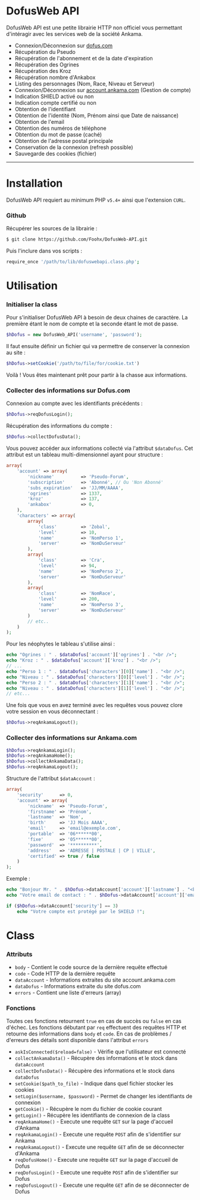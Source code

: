 # DofusWeb API

DofusWeb API est une petite librairie HTTP non officiel vous permettant d'intéragir avec les services web de la société Ankama.

* Connexion/Déconnexion sur [dofus.com](http://dofus.com/fr)
* Récupération du Pseudo
* Récupération de l'abonnement et de la date d'expiration
* Récupération des Ogrines
* Récupération des Kroz
* Récupération nombre d'Ankabox
* Listing des personnages (Nom, Race, Niveau et Serveur)
* Connexion/Déconnexion sur [account.ankama.com](https://account.ankama.com) (Gestion de compte)
* Indication SHIELD activé ou non
* Indication compte certifié ou non
* Obtention de l'identifiant
* Obtention de l'identité (Nom, Prénom ainsi que Date de naissance)
* Obtention de l'email
* Obtention des numéros de téléphone
* Obtention du mot de passe (caché)
* Obtention de l'adresse postal principale
* Conservation de la connexion (refresh possible)
* Sauvegarde des cookies (fichier)

---

# Installation
DofusWeb API requiert au minimum PHP `v5.4+` ainsi que l'extension `CURL`.

### Github

Récupérer les sources de la librairie :

```bash
$ git clone https://github.com/Foohx/DofusWeb-API.git
```

Puis l'inclure dans vos scripts :

```bash
require_once '/path/to/lib/dofuswebapi.class.php';
```

# Utilisation

### Initialiser la class

Pour s'initialiser DofusWeb API à besoin de deux chaines de caractère. La première étant le nom de compte et la seconde étant le mot de passe.

```php
$hDofus = new DofusWeb_API('username', 'password');
```

Il faut ensuite définir un fichier qui va permettre de conserver la connexion au site :

```php
$hDofus->setCookie('/path/to/file/for/cookie.txt')
```

Voilà ! Vous êtes maintenant prêt pour partir à la chasse aux informations. 

### Collecter des informations sur Dofus.com

Connexion au compte avec les identifiants précédents :

```php
$hDofus->reqDofusLogin();
```

Récupération des informations du compte :

```php
$hDofus->collectDofusData();
```

Vous pouvez accéder aux informations collecté via l'attribut `$dataDofus`. Cet attribut est un tableau multi-dimensionnel ayant pour structure :

```php
array(
	'account' => array(
		'nickname' 			=> 'Pseudo-Forum',
		'subscription' 		=> 'Abonné', // Ou 'Non Abonné'
		'subs_expiration' 	=> 'JJ/MM/AAAA',
		'ogrines' 			=> 1337,
		'kroz' 				=> 137,
		'ankabox' 			=> 0,
	),
	'characters' => array(
		array(
			'class'			=> 'Zobal',
			'level'			=> 10,
			'name' 			=> 'NomPerso 1',
			'server'		=> 'NomDuServeur'
		),
		array(
			'class'			=> 'Cra',
			'level'			=> 94,
			'name' 			=> 'NomPerso 2',
			'server'		=> 'NomDuServeur'
		),
		array(
			'class'			=> 'NomRace',
			'level'			=> 200,
			'name' 			=> 'NomPerso 3',
			'server'		=> 'NomDuServeur'
		)
		// etc..
	)
);
```

Pour les néophytes le tableau s'utilise ainsi :

```php
echo "Ogrines : " . $dataDofus['account']['ogrines'] . "<br />";
echo "Kroz : " . $dataDofus['account']['kroz'] . "<br />";
// ...
echo "Perso 1 : " . $dataDofus['characters'][0]['name'] . "<br />";
echo "Niveau : " . $dataDofus['characters'][0]['level'] . "<br />";
echo "Perso 2 : " . $dataDofus['characters'][1]['name'] . "<br />";
echo "Niveau : " . $dataDofus['characters'][1]['level'] . "<br />";
// etc...
```

Une fois que vous en avez terminé avec les requêtes vous pouvez clore votre session en vous déconnectant :

```php
$hDofus->reqAnkamaLogout();
```

### Collecter des informations sur Ankama.com

```php
$hDofus->reqAnkamaLogin();
$hDofus->reqAnkamaHome();
$hDofus->collectAnkamaData();
$hDofus->reqAnkamaLogout();
```

Structure de l'attribut `$dataAccount` :

```php
array(
	'security' 		=> 0,
  	'account' => array(
     	'nickname' 	=> 'Pseudo-Forum',
     	'firstname' => 'Prénom',
     	'lastname' 	=> 'Nom',
     	'birth' 	=> 'JJ Mois AAAA',
     	'email' 	=> 'email@exemple.com',
     	'portable' 	=> '06******00',
     	'fixe' 		=> '05******00',
     	'password' 	=> '**********',
     	'address' 	=> 'ADRESSE | POSTALE | CP | VILLE',
     	'certified' => true / false
    )
);
```

Exemple :

```php
echo "Bonjour Mr. " . $hDofus->dataAccount['account']['lastname'] . "<br />";
echo "Votre email de contact : " . $hDofus->dataAccount['account']['email'] . "<br />";

if ($hDofus->dataAccount['security'] == 3)
	echo "Votre compte est protégé par le SHIELD !";
```

# Class

### Attributs

* `body` - Contient le code source de la dernière requête effectué
* `code` - Code HTTP de la dernière requête
* `dataAccount` - Informations extraites du site account.ankama.com
* `dataDofus` -	Informations extraite du site dofus.com
* `errors` - Contient une liste d'erreurs (array)

### Fonctions

Toutes ces fonctions retournent `true` en cas de succès ou `false` en cas d'échec. Les fonctions débutant par `req` effectuent des requêtes HTTP et retourne des informations dans `body` et `code`. En cas de problèmes / d'erreurs des détails sont disponible dans l'attribut `errors`

* `askIsConnected($reload=false)` - Vérifie que l'utilisateur est connecté
* `collectAnkamaData()` - Récupère des informations et le stock dans `dataAccount`
* `collectDofusData()` - Récupère des informations et le stock dans `dataDofus`
* `setCookie($path_to_file)` - Indique dans quel fichier stocker les cookies
* `setLogin($username, $password)` - Permet de changer les identifiants de connexion
* `getCookie()` - Récupère le nom du fichier de cookie courant
* `getLogin()` - Récupère les identifiants de connexion de la class
* `reqAnkamaHome()` - Execute une requête `GET` sur la page d'accueil d'Ankama
* `reqAnkamaLogin()` - Execute une requête `POST` afin de s'identifier sur Ankama
* `reqAnkamaLogout()` - Execute une requête `GET` afin de se déconnecter d'Ankama
* `reqDofusHome()` - Execute une requête `GET` sur la page d'accueil de Dofus
* `reqDofusLogin()` - Execute une requête `POST` afin de s'identifier sur Dofus
* `reqDofusLogout()` - Execute une requête `GET` afin de se déconnecter de Dofus
